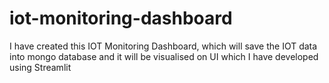# iot-monitoring-dashboard
I have created this IOT Monitoring Dashboard, which will save the IOT data into mongo database and it will be visualised on UI which I have developed using Streamlit
